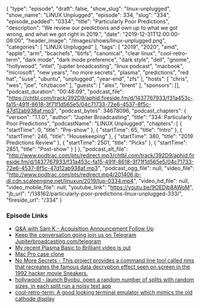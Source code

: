 {
  "type": "episode",
  "draft": false,
  "show_slug": "linux-unplugged",
  "show_name": "LINUX Unplugged",
  "episode": 334,
  "slug": "334",
  "episode_padded": "0334",
  "title": "Particularly Poor Predictions",
  "description": "We review our predictions and own up to what we got wrong, and what we got right in 2019.",
  "date": "2019-12-31T12:00:00-08:00",
  "header_image": "/images/shows/linux-unplugged.png",
  "categories": [
    "LINUX Unplugged"
  ],
  "tags": [
    "2019",
    "2020",
    "amd",
    "apple",
    "arm",
    "bcachefs",
    "btrfs",
    "canonical",
    "clear linux",
    "cool-retro-term",
    "dark mode",
    "dark mode preference",
    "dark style",
    "dell",
    "gnome",
    "hollywood",
    "intel",
    "jupiter broadcasting",
    "linux podcast",
    "macbook",
    "microsoft",
    "new years",
    "no more secrets",
    "plasma",
    "predictions",
    "red hat",
    "suse",
    "ubuntu",
    "unplugged",
    "year-end",
    "zfs"
  ],
  "hosts": [
    "chris",
    "wes",
    "joe",
    "chzbacon"
  ],
  "guests": [
    "alex",
    "brent"
  ],
  "sponsors": [],
  "podcast_duration": "00:48:09",
  "podcast_file": "https://chtbl.com/track/392D9/aphid.fireside.fm/d/1437767933/f31a453c-fa15-491f-8618-3f71f1d565e5/04c71733-72e6-4537-8f5c-47d12ab938af.mp3",
  "podcast_bytes": 34678096,
  "podcast_chapters": {
    "version": "1.1.0",
    "author": "Jupiter Broadcasting",
    "title": "334: Particularly Poor Predictions",
    "podcastName": "LINUX Unplugged",
    "chapters": [
      {
        "startTime": 0,
        "title": "Pre-show"
      },
      {
        "startTime": 65,
        "title": "Intro"
      },
      {
        "startTime": 246,
        "title": "Housekeeping"
      },
      {
        "startTime": 380,
        "title": "2019 Predictions Review"
      },
      {
        "startTime": 2501,
        "title": "Picks"
      },
      {
        "startTime": 2851,
        "title": "Post-show"
      }
    ]
  },
  "podcast_alt_file": "http://www.podtrac.com/pts/redirect.mp3/chtbl.com/track/392D9/aphid.fireside.fm/d/1437767933/f31a453c-fa15-491f-8618-3f71f1d565e5/04c71733-72e6-4537-8f5c-47d12ab938af.mp3",
  "podcast_ogg_file": null,
  "video_file": "http://www.podtrac.com/pts/redirect.mp4/201406.jb-dl.cdn.scaleengine.net/linuxun/2019/lup-0334.mp4",
  "video_hd_file": null,
  "video_mobile_file": null,
  "youtube_link": "https://youtu.be/9OEDjb8AWoM",
  "jb_url": "/138162/particularly-poor-predictions-linux-unplugged-333/",
  "fireside_url": "/334"
}


### Episode Links

  * [Q&A with Sam K - Acquisition Announcement Follow Up](https://info.acloud.guru/resources/qa-with-sam-k-acquisition-announcement-follow-up "Q&A with Sam K - Acquisition Announcement Follow Up")
  * [Keep the conversation going join us on Telegram Jupiterbroadcasting.com/telegram](https://jupiterbroadcasting.com/telegram "Keep the conversation going join us on Telegram Jupiterbroadcasting.com/telegram")
  * [My recent Plasma Basic to Brilliant video is out](https://www.youtube.com/watch?v=34F_038G5pU "My recent Plasma Basic to Brilliant video is out")
  * [Mac Pro case clone](https://www.dunecase.com/index.html "Mac Pro case clone")
  * [No More Secrets - This project provides a command line tool called nms that recreates the famous data decryption effect seen on screen in the 1992 hacker movie Sneakers.](https://github.com/bartobri/no-more-secrets "No More Secrets - This project provides a command line tool called nms that recreates the famous data decryption effect seen on screen in the 1992 hacker movie Sneakers.")
  * [hollywood - launch Byobu, open a random number of splits with random sizes, in each split run a noisy text app](https://github.com/dustinkirkland/hollywood "hollywood - launch Byobu, open a random number of splits with random sizes, in each split run a noisy text app")
  * [cool-retro-term: A good looking terminal emulator which mimics the old cathode display](https://github.com/Swordfish90/cool-retro-term "cool-retro-term: A good looking terminal emulator which mimics the old cathode display")


